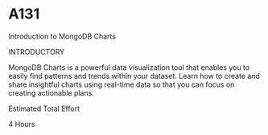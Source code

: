 # A131
Introduction to MongoDB Charts

INTRODUCTORY

MongoDB Charts is a powerful data visualization tool that enables you to easily find patterns and trends within your dataset. Learn how to create and share insightful charts using real-time data so that you can focus on creating actionable plans.

Estimated Total Effort

4 Hours
